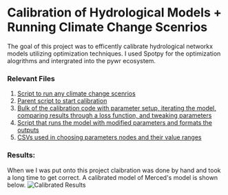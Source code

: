 # Calibration of Hydrological Models + Running Climate Change Scenrios

The goal of this project was to efficently calibrate hydrological networkx models utilizing optimization techniques. I used Spotpy for the optimization alogrithms and intergrated into the pywr ecosystem.

### Relevant Files
1. [Script to run any climate change scenrios](https://github.com/GateauXD/waterlp-pywr2/blob/master/examples/run_climate_change.py)
2. [Parent script to start calibration](https://github.com/GateauXD/waterlp-pywr2/blob/master/examples/Merced_Model/calibrate_model.py)
3. [Bulk of the calibration code with parameter setup, iterating the model, comparing results through a loss function, and tweaking parameters](https://github.com/GateauXD/waterlp-pywr2/blob/master/examples/Merced_Model/spot_setup_merced.py)
4. [Script that runs the model with modified parameters and formats the outputs](https://github.com/GateauXD/waterlp-pywr2/blob/master/examples/Merced_Model/simulation_run.py)
5. [CSVs used in choosing parameters nodes and their value ranges](https://github.com/GateauXD/waterlp-pywr2/tree/master/examples/Merced_Model/merced/input_csvs)

### Results:

When we I was put onto this project claibration was done by hand and took a long time to get correct. A calibrated model of Merced's model is shown below. 
![Calibrated Results](https://raw.githubusercontent.com/GateauXD/waterlp-pywr2/master/examples/Merced_Model/Figures/Lake%20McClure%20Storage%20Value.png)
